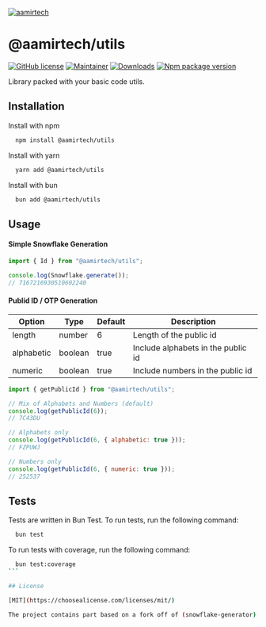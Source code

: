 [![aamirtech](https://aamir.tech/favicon.ico)](https://aamir.tech)

# @aamirtech/utils

[![GitHub license](https://img.shields.io/npm/l/%40aamirtech%2Futils)](https://github.com/aamirtech/utils/blob/master/LICENSE)
[![Maintainer](https://img.shields.io/badge/maintainer-aamirv1-green)](https://github.com/aamirv1)
[![Downloads](https://img.shields.io/npm/dm/%40aamirtech%2Futils)](https://www.npmjs.com/package/@aamirtech/utils)
[![Npm package version](https://img.shields.io/npm/v/%40aamirtech%2Futils)](https://npmjs.com/@aamirtech/utils)

Library packed with your basic code utils.

## Installation

Install with npm

```bash
  npm install @aamirtech/utils
```

Install with yarn

```bash
  yarn add @aamirtech/utils
```

Install with bun

```bash
  bun add @aamirtech/utils
```

## Usage

#### Simple Snowflake Generation

```javascript
import { Id } from "@aamirtech/utils";

console.log(Snowflake.generate());
// 7167216930510602240
```

#### Publid ID / OTP Generation

| Option     | Type    | Default | Description                        |
| ---------- | ------- | ------- | ---------------------------------- |
| length     | number  | 6       | Length of the public id            |
| alphabetic | boolean | true    | Include alphabets in the public id |
| numeric    | boolean | true    | Include numbers in the public id   |

```javascript
import { getPublicId } from "@aamirtech/utils";

// Mix of Alphabets and Numbers (default)
console.log(getPublicId(6));
// 7C43DU

// Alphabets only
console.log(getPublicId(6, { alphabetic: true }));
// FZPUWJ

// Numbers only
console.log(getPublicId(6, { numeric: true }));
// 252537
```

## Tests

Tests are written in Bun Test. To run tests, run the following command:

```bash
  bun test
```

To run tests with coverage, run the following command:

````bash
  bun test:coverage
```

## License

[MIT](https://choosealicense.com/licenses/mit/)

The project contains part based on a fork off of (snowflake-generator)[https://github.com/FatAussieFatBoy/snowflake-generator].
````
